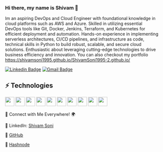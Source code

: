 ### Hi there, my name is Shivam 👋

<!-- Introduce yourself and give a brief introduction about yourself here.  Also include what tech you're interested in and what you are currently learning -->

Im an aspiring DevOps and Cloud Engineer with foundational knowledge in cloud platforms such as AWS and Azure. Skilled in utilizing essential DevOps tools like Git, Docker, Jenkins, Terraform, and Kubernetes for efficient deployment and automation. Hands-on experience in implementing serverless architectures, CI/CD pipelines, and infrastructure as code, technical skills in Python to build robust, scalable, and secure cloud solutions. Enthusiastic about leveraging cutting-edge technologies to drive business efficiency and innovation. You can also checkout my portfolio
https://shivamsoni1995.github.io/ShivamSoni1995-2.github.io/
<!-- Replace the fields below with the information requested. Remember to remove the encapsulating <> characters. For spaces in names, use %20 (e.g. Broadus%20Palmer) -->

[![Linkedin Badge](https://img.shields.io/badge/-Linkedin-blue?style=flat-square&logo=Linkedin&logoColor=white)](https://www.linkedin.com/in/shivam-soni-43661a242/)
[![Gmail Badge](https://img.shields.io/badge/-shivtrent800@gmail.com-c14438?style=flat-square&logo=Gmail&logoColor=white&link=mailto:shivtrent800@gmail.com)](mailto:shivtrent800@gmail.com)

## ⚡ Technologies

<!-- Check out the Badges folder for more badges -->

<!--![Amazon AWS](https://img.shields.io/badge/Amazon%20AWS-232F3E?style=flat-square&logo=amazon-aws)
![Git](https://img.shields.io/badge/-Git-black?style=flat-square&logo=git)
![GitHub](https://img.shields.io/badge/-GitHub-181717?style=flat-square&logo=github)
![Python](https://img.shields.io/badge/-Python-black?style=flat-square&logo=Python)
![Linux](https://img.shields.io/badge/Linux-FCC624?style=flat-square&logo=linux&logoColor=black)
![Docker](https://img.shields.io/badge/docker-%230db7ed.svg?style=for-the-badge&logo=docker&logoColor=white)
![Terraform](https://img.shields.io/badge/terraform-%235835CC.svg?style=for-the-badge&logo=terraform&logoColor=white) -->

<p>
  <img src="https://img.shields.io/badge/Amazon%20AWS-232F3E?style=flat-square&logo=amazon-aws" height="30">
  <img src="https://img.shields.io/badge/-Git-black?style=flat-square&logo=git" height="30">
  <img src="https://img.shields.io/badge/-GitHub-181717?style=flat-square&logo=github" height="30">
  <img src="https://img.shields.io/badge/-Python-black?style=flat-square&logo=Python" height="30">
  <img src="https://img.shields.io/badge/Linux-FCC624?style=flat-square&logo=linux&logoColor=black" height="30">
  <img src="https://img.shields.io/badge/docker-%230db7ed.svg?style=for-the-badge&logo=docker&logoColor=white" height="30">
  <img src="https://img.shields.io/badge/terraform-%235835CC.svg?style=for-the-badge&logo=terraform&logoColor=white" height="30">
  <img src="https://img.shields.io/badge/kubernetes-%23326ce5.svg?style=for-the-badge&logo=kubernetes&logoColor=white" height="30">
  <img src="https://img.shields.io/badge/grafana-%23F46800.svg?style=for-the-badge&logo=grafana&logoColor=white" height="30"> 
  <img src="https://img.shields.io/badge/Prometheus-E6522C?style=for-the-badge&logo=Prometheus&logoColor=white" height="30">
  
</p>

🔗 Connect with Me Everywhere! 🌍

📌 LinkedIn: [Shivam Soni](www.linkedin.com/in/shivam-soni-43661a242)

📌 [GitHub](https://github.com/ShivamSoni1995)

📌 [Hashnode](https://shivtrent.hashnode.dev/)


<!-- Replace the fields below with the information requested. Remember to remove the encapsulating <> characters. -->
